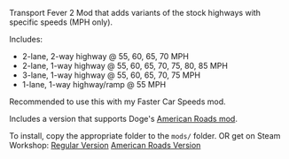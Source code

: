 Transport Fever 2 Mod that adds variants of the stock highways with specific speeds (MPH only).

Includes:
* 2-lane, 2-way highway @ 55, 60, 65, 70 MPH
* 2-lane, 1-way highway @ 55, 60, 65, 70, 75, 80, 85 MPH
* 3-lane, 1-way highway @ 55, 60, 65, 70, 75 MPH
* 1-lane, 1-way highway/ramp @ 55 MPH

Recommended to use this with my Faster Car Speeds mod.

Includes a version that supports Doge's [American Roads mod](https://steamcommunity.com/workshop/filedetails/?id=1938493177).

To install, copy the appropriate folder to the `mods/` folder.
OR get on Steam Workshop:
[Regular Version](https://steamcommunity.com/sharedfiles/filedetails/?id=1960510428)
[American Roads Version](https://steamcommunity.com/sharedfiles/filedetails/?id=1960510592)
